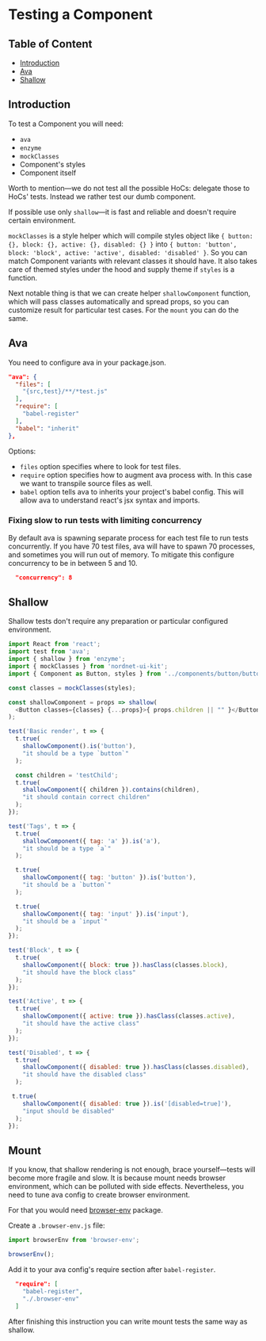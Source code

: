 # Testing a Component

## Table of Content

* [Introduction](#introduction)
* [Ava](#ava)
* [Shallow](#shallow)

## Introduction

To test a Component you will need:
* `ava`
* `enzyme`
* `mockClasses`
* Component's styles
* Component itself

Worth to mention—we do not test all the possible HoCs: delegate those to HoCs' tests.
Instead we rather test our dumb component.

If possible use only `shallow`—it is fast and reliable and doesn't require certain environment.

`mockClasses` is a style helper which will compile styles object like `{ button: {}, block: {}, active: {}, disabled: {} }` into `{ button: 'button', block: 'block', active: 'active', disabled: 'disabled' }`. So you can match Component variants with relevant classes it should have. It also takes care of themed styles under the hood and supply theme if `styles` is a function.

Next notable thing is that we can create helper `shallowComponent` function,
which will pass classes automatically and spread props, so you can customize result for particular test cases. For the `mount` you can do the same.

## Ava

You need to configure ava in your package.json.

```json
"ava": {
  "files": [
    "{src,test}/**/*test.js"
  ],
  "require": [
    "babel-register"
  ],
  "babel": "inherit"
},
```

Options:
* `files` option specifies where to look for test files.
* `require` option specifies how to augment ava process with. In this case we want to transpile source files as well.
* `babel` option tells ava to inherits your project's babel config. This will allow ava to understand react's jsx syntax and imports.

### Fixing slow to run tests with limiting concurrency

By default ava is spawning separate process for each test file to run tests concurrently. If you have 70 test files, ava will have to spawn 70 processes, and sometimes you will run out of memory. To mitigate this configure concurrency to be in between 5 and 10.

```json
  "concurrency": 8
```

## Shallow

Shallow tests don't require any preparation or particular configured environment.

```js
import React from 'react';
import test from 'ava';
import { shallow } from 'enzyme';
import { mockClasses } from 'nordnet-ui-kit';
import { Component as Button, styles } from '../components/button/button';

const classes = mockClasses(styles);

const shallowComponent = props => shallow(
  <Button classes={classes} {...props}>{ props.children || "" }</Button>
);

test('Basic render', t => {
  t.true(
    shallowComponent().is('button'),
    "it should be a type `button`"
  );

  const children = 'testChild';
  t.true(
    shallowComponent({ children }).contains(children),
    "it should contain correct children"
  );
});

test('Tags', t => {
  t.true(
    shallowComponent({ tag: 'a' }).is('a'),
    "it should be a type `a`"
  );

  t.true(
    shallowComponent({ tag: 'button' }).is('button'),
    "it should be a `button`"
  );

  t.true(
    shallowComponent({ tag: 'input' }).is('input'),
    "it should be a `input`"
  );
});

test('Block', t => {
  t.true(
    shallowComponent({ block: true }).hasClass(classes.block),
    "it should have the block class"
  );
});

test('Active', t => {
  t.true(
    shallowComponent({ active: true }).hasClass(classes.active),
    "it should have the active class"
  );
});

test('Disabled', t => {
  t.true(
    shallowComponent({ disabled: true }).hasClass(classes.disabled),
    "it should have the disabled class"
  );

 t.true(
    shallowComponent({ disabled: true }).is('[disabled=true]'),
    "input should be disabled"
  );
});
```

## Mount

If you know, that shallow rendering is not enough, brace yourself—tests will become more fragile and slow. It is because mount needs browser environment, which can be polluted with side effects. Nevertheless, you need to tune ava config to create browser environment.

For that you would need [browser-env](https://github.com/lukechilds/browser-env) package.

Create a `.browser-env.js` file:

```js
import browserEnv from 'browser-env';

browserEnv();
```

Add it to your ava config's require section after `babel-register`.

```json
  "require": [
    "babel-register",
    "./.browser-env"
  ]
```

After finishing this instruction you can write mount tests the same way as shallow.
